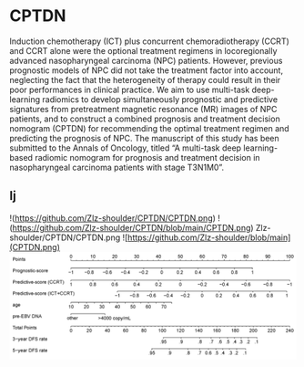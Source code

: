 # CPTDN
Induction chemotherapy (ICT) plus concurrent chemoradiotherapy (CCRT) and CCRT alone were the optional treatment regimens in locoregionally advanced nasopharyngeal carcinoma (NPC) patients. However, previous prognostic models of NPC did not take the treatment factor into account, neglecting the fact that the heterogeneity of therapy could result in their poor performances in clinical practice. We aim to use multi-task deep-learning radiomics to develop simultaneously prognostic and predictive signatures from pretreatment magnetic resonance (MR) images of NPC patients, and to construct a combined prognosis and treatment decision nomogram (CPTDN) for recommending the optimal treatment regimen and predicting the prognosis of NPC. The manuscript of this study has been submitted to the Annals of Oncology, titled “A multi-task deep learning-based radiomic nomogram for prognosis and treatment decision in nasopharyngeal carcinoma patients with stage T3N1M0”.
## lj

!(https://github.com/Zlz-shoulder/CPTDN/CPTDN.png)
!(https://github.com/Zlz-shoulder/CPTDN/blob/main/CPTDN.png)
Zlz-shoulder/CPTDN/CPTDN.png
![https://github.com/Zlz-shoulder/blob/main](CPTDN.png)
![Zlz-shoulder](CPTDN.png)

